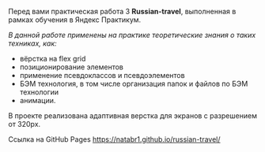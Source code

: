 Перед вами практическая работа 3 **Russian-travel**, выполненная в рамках обучения в Яндекс Практикум.

*В данной работе применены на практике теоретические знания о таких техниках, как:*

* вёрстка на flex grid
* позиционирование элементов
* применение псевдоклассов и псевдоэлементов
* БЭМ технология, в том числе организация папок и файлов по БЭМ технологии
* анимации.

В проекте реализована адаптивная верстка для экранов с разрешением от 320px.

Ссылка на GitHub Pages https://natabr1.github.io/russian-travel/


